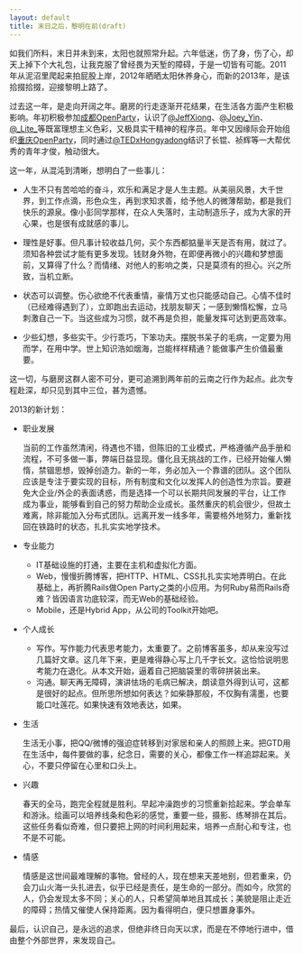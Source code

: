 ```yaml
---
layout: default
title: 末日之后，黎明在前(draft)
---
```


如我们所料，末日并未到来，太阳也就照常升起。六年低迷，伤了身，伤了心，却天上掉下个大礼包，让我克服了曾经畏为天堑的障碍，于是一切皆有可能。2011年从泥沼里爬起来拍屁股上岸，2012年晒晒太阳休养身心，而新的2013年，是该拾掇拾掇，迎接黎明上路了。

过去这一年，是走向开阔之年。磨房的行走逐渐开花结果，在生活各方面产生积极影响。年初积极参加[成都OpenParty](http://chengdu-open-party.org)，认识了[@JeffXiong](http://weibo.com/gigix)、[@Joey_Yin](http://weibo.com/joeyyin)、[@\_Lite\_](http://weibo.com/209998588)等既富理想主义色彩，又极具实干精神的程序员。年中又因缘际会开始组织[重庆OpenParty](http://chongqing-open-party.org)，同时通过[@TEDxHongyadong](http://weibo.com/tedxhongyadong)结识了长锟、祯辉等一大帮优秀的青年才俊，触动很大。

这一年，从混沌到清晰，想明白了一些事儿：

  + 人生不只有苦哈哈的奋斗，欢乐和满足才是人生主题。从美丽风景，大千世界，到工作点滴，形色众生，再到求知求善，给予他人的微薄帮助，都是我们快乐的源泉。像小彭同学那样，在众人失落时，主动制造乐子，成为大家的开心果，也是很有成就感的事儿。

  + 理性是好事。但凡事计较收益几何，买个东西都掂量半天是否有用，就过了。须知各种尝试才能有更多发现。钱财身外物，在即便再微小的兴趣和梦想面前，又算得了什么？而情绪、对他人的影响之类，只是莫须有的担心。兴之所致，当机立断。

  + 状态可以调整。伤心欲绝不代表重情，豪情万丈也只能感动自己。心情不佳时（已经难得遇到了），立即跑出去运动，找朋友聊天；一感到懒惰松懈，立马刺激自己一下。当这些成为习惯，就不再是负担，能量发挥可达到更高效率。

  + 少些幻想，多些实干。少行乖巧，下笨功夫。摆脱书呆子的毛病，一定要为用而学，在用中学。世上知识浩如烟海，岂能样样精通？能做事产生价值最重要。

这一切，与磨房这群人密不可分，更可追溯到两年前的云南之行作为起点。此次专程赴深，却只见到其中三位，甚为遗憾。

2013的新计划：

  * 职业发展

    当前的工作虽然清闲，待遇也不错，但陈旧的工业模式，严格遵循产品手册和流程，不可多做一事，弊端日益显现。僵化且无挑战的工作，已经开始催人懒惰，禁锢思想，毁掉创造力。新的一年，务必加入一个靠谱的团队。这个团队应该是专注于要实现的目标，所有制度和文化以发挥人的创造性为宗旨。要避免大企业/外企的表面诱惑，而是选择一个可以长期共同发展的平台，让工作成为事业，能够看到自己的努力帮助企业成长。虽然重庆的机会很少，但故土难离，除非能加入分布式团队。远离开发一线多年，需要格外地努力，重新找回在铁路时的状态，扎扎实实地学技术。

  * 专业能力

    + IT基础设施的打通，主要在主机和虚拟化方面。
    + Web，慢慢折腾博客，把HTTP、HTML、CSS扎扎实实地弄明白。在此基础上，再折腾Rails做Open Party之类的小应用。为何Ruby易而Rails奇难？皆因语言功底较深，而无Web的基础经验。
    + Mobile，还是Hybrid App，从公司的Toolkit开始吧。

  * 个人成长

    + 写作。写作能力代表思考能力，太重要了。之前博客虽多，却从来没写过几篇好文章。这几年下来，更是难得静心写上几千字长文。这恰恰说明思考能力在退化。从本文开始，逼着自己把脑袋里的零碎拼装出来。
    + 沟通。聊天再无障碍，演讲怯场的毛病已解决，朗读意外得到认可，这都是很好的起点。但所思所想如何表达？如柴静那般，不仅胸有濡墨，也要能口吐莲花。如果快速有效地表达，如果。

  * 生活

    生活无小事，把QQ/微博的强迫症转移到对家居和亲人的照顾上来。把GTD用在生活中，每件要做的事，纪念日，需要的关心，都像工作一样追踪起来。关心，不要只停留在心里和口头上。

  * 兴趣

    春天的全马，跑完全程就是胜利。早起冲澡跑步的习惯重新拾起来。学会单车和游泳。绘画可以培养线条和色彩的感觉，重要一些，摄影、练琴排在其后。这些任务看似奇难，但只要把上网的时间利用起来，培养一点耐心和专注，也不是不可能。

  * 情感

    情感是这世间最难理解的事物。曾经的人，现在想来天差地别，但若重来，仍会刀山火海一头扎进去，似乎已经是责任，是生命的一部分。而如今，欣赏的人，仍会发现太多不同；关心的人，只希望简单地且其成长；美貌是阻止走近的障碍；热情又催使人保持距离。因为看得明白，便只想置身事外。

最后，认识自己，是永远的追求，但绝非终日向天以求，而是在不停地行进中，借由整个外部世界，来发现自己。
